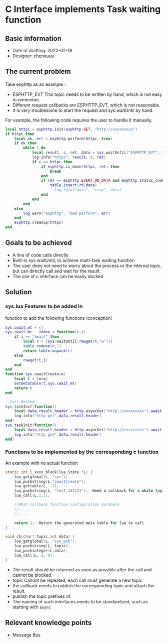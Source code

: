 # C Interface implements Task waiting function

## Basic information

- Date of drafting: 2022-02-18
- Designer: [chenxuuu](https://github.com/chenxuuu)

## The current problem

Take esphttp as an example：

- ESPHTTP_EVT This topic needs to be written by hand, which is not easy to remember.
- Different request callbacks are ESPHTTP_EVT, which is not reasonable.
- It is very troublesome to start the request and sys.waitUntil by hand.

For example, the following code requires the user to handle it manually.

```lua
local httpc = esphttp.init(esphttp.GET, "http://xxxxxxxxx")
if httpc then
    local ok, err = esphttp.perform(httpc, true)
    if ok then
        while 1 do
            local result, c, ret, data = sys.waitUntil("ESPHTTP_EVT", 20000)
            log.info("httpc", result, c, ret)
            if c == httpc then
                if esphttp.is_done(httpc, ret) then
                    break
                end
                if ret == esphttp.EVENT_ON_DATA and esphttp.status_code(httpc) == 200 then
                    table.insert(rd,data)
                    --log.info("data", "resp", data)
                end
            end
        end
    else
        log.warn("esphttp", "bad perform", err)
    end
    esphttp.cleanup(httpc)
end
```

## Goals to be achieved

- A line of code calls directly
- Built-in sys.waitUntil, to achieve multi-task waiting function
- The user does not need to worry about the process or the internal topic, but can directly call and wait for the result.
- The use of c interface can be easily docked

## Solution

### sys.lua Features to be added in

function to add the following functions (conception）

```lua
sys.cwait_mt = {}
sys.cwait_mt.__index = function(t,i)
    if i == "await" then
        local r = {sys.waitUntil(rawget(t,"w"))}
        table.remove(r,1)
        return table.unpack(r)
    else
        rawget(t,i)
    end
end
function sys.cwaitCreate(w)
    local t = {w=w}
    setmetatable(t,sys.cwait_mt)
    return t
end

--Call Method
sys.taskInit(function()
    local data,result,header = http.asyncGet("http://xxxxxxxxx").await
    log.info("http get",data,result,header)
end)
sys.taskInit(function()
    local data,result,header = http.asyncGet("http://zzzzzzzzz").await
    log.info("http get",data,result,header)
end)
```

### Functions to be implemented by the corresponding c function

An example with no actual function

```c
static int l_xxxx_block(lua_State *L) {
    lua_getglobal(L, "sys");
    lua_pushstring(L,"cwaitCreate");
    lua_gettable(L, -2);
    lua_pushstring(L, "test_123123");--Need a callback for a while topic
    lua_call(L,1,1);

    //What callback function configuration barabala
    //.....
    //.....

    return 1;--Return the generated meta table for lua to call
}

void cb(char* topic,int data) {
    lua_getglobal(L, "sys_pub");
    lua_pushstring(L, topic);
    lua_pushinteger(L,data);
    lua_call(L, 2, 0);
}
```

- The result should be returned as soon as possible after the call and cannot be blocked.
- topic Cannot be repeated, each call must generate a new topic
- the callback needs to publish the corresponding topic and attach the result.
- publish the topic prefixes of
- The naming of such interfaces needs to be standardized, such as starting with `async`

## Relevant knowledge points

- Message Bus
